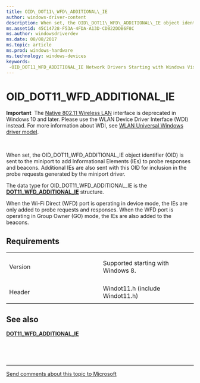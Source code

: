 ```yaml
---
title: OID\_DOT11\_WFD\_ADDITIONAL\_IE
author: windows-driver-content
description: When set, the OID\_DOT11\_WFD\_ADDITIONAL\_IE object identifier (OID) is sent to the miniport to add Informational Elements (IEs) to probe responses and beacons.
ms.assetid: 45C14728-F53A-4FDA-A13D-CDB22DDB6F8C
ms.author: windowsdriverdev
ms.date: 08/08/2017
ms.topic: article
ms.prod: windows-hardware
ms.technology: windows-devices
keywords: 
 -OID_DOT11_WFD_ADDITIONAL_IE Network Drivers Starting with Windows Vista
---
```


# OID\_DOT11\_WFD\_ADDITIONAL\_IE


**Important**  The [Native 802.11 Wireless LAN](https://msdn.microsoft.com/library/windows/hardware/ff560690) interface is deprecated in Windows 10 and later. Please use the WLAN Device Driver Interface (WDI) instead. For more information about WDI, see [WLAN Universal Windows driver model](https://msdn.microsoft.com/library/windows/hardware/dn897672).

 

When set, the OID\_DOT11\_WFD\_ADDITIONAL\_IE object identifier (OID) is sent to the miniport to add Informational Elements (IEs) to probe responses and beacons. Additional IEs are also sent with this OID for inclusion in the probe requests generated by the miniport driver.

The data type for OID\_DOT11\_WFD\_ADDITIONAL\_IE is the [**DOT11\_WFD\_ADDITIONAL\_IE**](https://msdn.microsoft.com/library/windows/hardware/hh464144) structure.

When the Wi-Fi Direct (WFD) port is operating in device mode, the IEs are only added to probe requests and responses. When the WFD port is operating in Group Owner (GO) mode, the IEs are also added to the beacons.

Requirements
------------

<table>
<colgroup>
<col width="50%" />
<col width="50%" />
</colgroup>
<tbody>
<tr class="odd">
<td><p>Version</p></td>
<td><p>Supported starting with Windows 8.</p></td>
</tr>
<tr class="even">
<td><p>Header</p></td>
<td>Windot11.h (include Windot11.h)</td>
</tr>
</tbody>
</table>

## See also


[**DOT11\_WFD\_ADDITIONAL\_IE**](https://msdn.microsoft.com/library/windows/hardware/hh464144)

 

 


--------------------
[Send comments about this topic to Microsoft](mailto:wsddocfb@microsoft.com?subject=Documentation%20feedback%20%5Bnetvista\netvista%5D:%20OID_DOT11_WFD_ADDITIONAL_IE%20%20RELEASE:%20%288/8/2017%29&body=%0A%0APRIVACY%20STATEMENT%0A%0AWe%20use%20your%20feedback%20to%20improve%20the%20documentation.%20We%20don't%20use%20your%20email%20address%20for%20any%20other%20purpose,%20and%20we'll%20remove%20your%20email%20address%20from%20our%20system%20after%20the%20issue%20that%20you're%20reporting%20is%20fixed.%20While%20we're%20working%20to%20fix%20this%20issue,%20we%20might%20send%20you%20an%20email%20message%20to%20ask%20for%20more%20info.%20Later,%20we%20might%20also%20send%20you%20an%20email%20message%20to%20let%20you%20know%20that%20we've%20addressed%20your%20feedback.%0A%0AFor%20more%20info%20about%20Microsoft's%20privacy%20policy,%20see%20http://privacy.microsoft.com/default.aspx. "Send comments about this topic to Microsoft")


